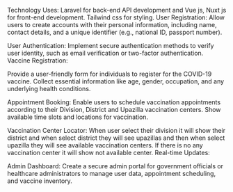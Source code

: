 Technology Uses: Laravel for back-end API development and Vue js, Nuxt js for front-end development. Tailwind css for styling.
User Registration:
Allow users to create accounts with their personal information, including name, contact details, and a unique identifier (e.g., national ID, passport number).

User Authentication:
Implement secure authentication methods to verify user identity, such as email verification or two-factor authentication.
Vaccine Registration:

Provide a user-friendly form for individuals to register for the COVID-19 vaccine.
Collect essential information like age, gender, occupation, and any underlying health conditions.

Appointment Booking:
Enable users to schedule vaccination appointments according to their Division, District and Upazilla vaccination centers.
Show available time slots and locations for vaccination.

Vaccination Center Locator:
When user select their division it will show their district and when select district they will see upazillas and then when select upazilla they will see available vaccination centers. If there is no any vaccination center it will show not available center.
Real-time Updates:

Admin Dashboard:
Create a secure admin portal for government officials or healthcare administrators to manage user data, appointment scheduling, and vaccine inventory.

